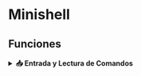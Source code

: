 # Minishell
 
 ## Funciones
 
 <details>
 <summary><strong>📥 Entrada y Lectura de Comandos</strong></summary>
 
 <br>
 
 | Función                         | Descripción                                                                                             | Uso común                                                         | Uso con código                                                   |
 |----------------------------------|---------------------------------------------------------------------------------------------------------|--------------------------------------------------------------------|------------------------------------------------------------------|
 | `readline(prompt)`              | Muestra el prompt y lee una línea de entrada del usuario. Devuelve un puntero a la línea leída.         | Leer comandos del usuario con edición de línea                    | `char *s = readline("mini$ ");`                                 |
 | `add_history(line)`             | Añade la línea al historial de comandos. Útil para usar las flechas ↑ y ↓.                              | Guardar comandos ejecutados para navegación en el historial       | `if (*s) add_history(s);`                                       |
 | `rl_clear_history()`            | Limpia el historial de readline liberando memoria.                                                      | Limpiar historial al salir del programa                           | `rl_clear_history();`                                           |
 | `rl_on_new_line()`              | Notifica a readline que comienza una nueva línea. Útil al manejar señales.                              | Preparar readline tras una interrupción con Ctrl+C                | `rl_on_new_line();`                                             |
 | `rl_replace_line(text, undo)`  | Reemplaza la línea actual por `text`. `undo` borra el historial de deshacer si es 1.                    | Borrar o reemplazar el texto actual en la línea de entrada        | `rl_replace_line("", 0);`                                       |
 | `rl_redisplay()`                | Redibuja el prompt y la línea actual.                                                                   | Refrescar el prompt en pantalla tras una señal                    | `rl_redisplay();`                                               |
 | `isatty(fd)`                    | Devuelve 1 si el descriptor es un terminal, 0 si no.                                                    | Comprobar si la entrada es interactiva                            | `if (isatty(STDIN_FILENO))`                                     |
 | `ttyname(fd)`                   | Devuelve el nombre del terminal asociado con el descriptor.                                             | Obtener el nombre del terminal, útil para depuración              | `char *name = ttyname(0);`                                      |
 | `ttyslot()`                     | Devuelve el número de terminal del proceso actual.                                                      | Rara vez usada, identificación del terminal                       | `int slot = ttyslot();`                                         |
 | `ioctl(fd, request)`           | Envía comandos de control al dispositivo. Común para detectar tamaño del terminal (`TIOCGWINSZ`).       | Saber cuántas columnas tiene la terminal, útil para el layout     | `ioctl(1, TIOCGWINSZ, &w);`                                     |
```c
#include <stdio.h>
#include <stdlib.h>
#include <readline/readline.h>
#include <readline/history.h>

int main(void)
{
    char *line;

    while (1)
    {
        line = readline("minishell$ ");
        if (!line)
            break;
        if (*line)
            add_history(line);
        printf("Leído: %s\n", line);
        free(line);
    }
    rl_clear_history();
    return 0;
}
 
```

 <details>
 <summary><strong>💬 Entrada/Salida Básica</strong></summary>
 
 <br>
 
 | Función       | Descripción                                                                  | Uso común                            | Uso con código                        |
 |---------------|------------------------------------------------------------------------------|---------------------------------------|----------------------------------------|
 | `printf`      | Imprime texto formateado a la salida estándar.                              | Mensajes de debug o salida del shell | `printf("Hola %s\n", nombre);`        |
 | `write`       | Escribe directamente en un descriptor de archivo (stdout, stderr, etc.).    | Imprimir sin usar stdio              | `write(1, "Hola\n", 5);`              |
 | `perror`      | Muestra un mensaje de error basado en `errno`.                              | Reportar errores de sistema          | `perror("open");`                     |
 | `strerror`    | Devuelve un string que describe un código de error.                         | Mostrar mensaje de error personalizado | `char *msg = strerror(errno);`        |
```c
#include <stdio.h>
#include <stdlib.h>
#include <readline/readline.h>
#include <readline/history.h>

int main(void)
{
    char *line;

    while (1)
    {
        line = readline("minishell$ ");
        if (!line)
            break;
        if (*line)
            add_history(line);
        printf("Leído: %s\n", line);
        free(line);
    }
    rl_clear_history();
    return 0;
}
 
```

</details> <details> <summary><strong>📁 Sistema de Archivos</strong></summary>
 
   | Función   | Uso                                                  |
 |-----------|-------------------------------------------------------|
 | `open`    | Abrir archivos                                        |
 | `read`    | Leer archivos o entrada                               |
 | `close`   | Cerrar archivos                                       |
 | `access`  | Comprobar permisos de archivos                        |
 | `unlink`  | Eliminar un archivo                                   |
 | `stat`    | Obtener información de un archivo                     |
 | `lstat`   | Como `stat`, pero sin seguir enlaces simbólicos       |
 | `fstat`   | Como `stat`, pero desde descriptor de archivo         |
 | `opendir` | Abrir un directorio                                   |
 | `readdir` | Leer entradas de un directorio                        |
 | `closedir`| Cerrar un directorio                                  |
 | `getcwd`  | Obtener el directorio actual                          |
 | `chdir`   | Cambiar de directorio                                 |

```c
#include <stdio.h>
#include <stdlib.h>
#include <readline/readline.h>
#include <readline/history.h>

int main(void)
{
    char *line;

    while (1)
    {
        line = readline("minishell$ ");
        if (!line)
            break;
        if (*line)
            add_history(line);
        printf("Leído: %s\n", line);
        free(line);
    }
    rl_clear_history();
    return 0;
}
 
```
 
 </details> <details> <summary><strong>👨‍👧‍👦 Gestión de Procesos</strong></summary>
 
   | Función    | Uso                                                 |
 |------------|------------------------------------------------------|
 | `fork`     | Crear un nuevo proceso hijo                          |
 | `execve`   | Ejecutar un nuevo programa                           |
 | `wait`     | Esperar a que termine un hijo                        |
 | `waitpid`  | Esperar a un hijo específico                         |
 | `wait3`    | Igual que `wait`, pero con más info (uso de recursos)|
 | `wait4`    | Como `wait3`, pero permite más control               |
 | `exit`     | Terminar el proceso actual                           |
 | `kill`     | Enviar señales a un proceso                          |
 
 </details> <details> <summary><strong>🔀 Pipes y Redirección</strong></summary>
 
   | Función  | Uso                                        |
 |----------|---------------------------------------------|
 | `dup`    | Duplicar un descriptor de archivo           |
 | `dup2`   | Duplicar y redirigir un descriptor          |
 | `pipe`   | Crear un pipe (comunicación entre procesos) |
 
 </details> <details> <summary><strong>🧠 Señales</strong></summary>
 
   | Función        | Uso                                               |
 |----------------|----------------------------------------------------|
 | `signal`       | Establecer un manejador de señales                 |
 | `sigaction`    | Manejador de señales avanzado                      |
 | `sigemptyset`  | Inicializar un conjunto de señales vacío           |
 | `sigaddset`    | Añadir señales a un conjunto                       |
 
 
 </details> <details> <summary><strong>🌎 Variables de Entorno</strong></summary>
 
   | Función  | Uso                                      |
 |----------|-------------------------------------------|
 | `getenv` | Obtener el valor de una variable de entorno |
 
 </details> <details> <summary><strong>🖥️ Control de la Terminal (Termcap)</strong></summary>
 
   | Función     | Uso                                                   |
 |-------------|--------------------------------------------------------|
 | `tcgetattr` | Obtener atributos de la terminal                       |
 | `tcsetattr` | Establecer atributos de la terminal                    |
 | `tgetent`   | Cargar la base de datos termcap                        |
 | `tgetflag`  | Leer flags del terminal (de termcap)                   |
 | `tgetnum`   | Obtener valores numéricos del terminal (termcap)       |
 | `tgetstr`   | Obtener cadenas del terminal (termcap)                 |
 | `tgoto`     | Posicionar el cursor                                   |
 | `tputs`     | Imprimir secuencias de control del terminal            |
 
 </details> <details> <summary><strong>🛠️ Utilidades de Memoria</strong></summary>
 
   | Función | Uso                                 |
 |--------|--------------------------------------|
 | `malloc` | Reservar memoria dinámica          |
 | `free`   | Liberar memoria                     |
 
 </details>
 
 🧪 Ejemplo Entrada y Lectura de Comandos

```c
#include <stdio.h>
#include <stdlib.h>
#include <readline/readline.h>
#include <readline/history.h>

int main(void)
{
    char *line;

    while (1)
    {
        line = readline("minishell$ ");
        if (!line)
            break;
        if (*line)
            add_history(line);
        printf("Leído: %s\n", line);
        free(line);
    }
    rl_clear_history();
    return 0;
}
 
```
 
 🧪 Ejemplo práctico: Verificar si un archivo existe y leerlo

```c
#include <fcntl.h>
#include <unistd.h>
#include <stdio.h>
#include <stdlib.h>

int main(void)
{
    char buffer[101];
    int fd, bytes;

    if (access("readme.txt", F_OK) == 0)
    {
        fd = open("readme.txt", O_RDONLY);
        if (fd == -1)
            return (perror("open"), 1);
        bytes = read(fd, buffer, 100);
        if (bytes > 0)
        {
            buffer[bytes] = '\0';
            write(1, buffer, bytes);
        }
        close(fd);
    }
    else
        write(2, "Archivo no encontrado\n", 23);
    return 0;
}
</details> ```
